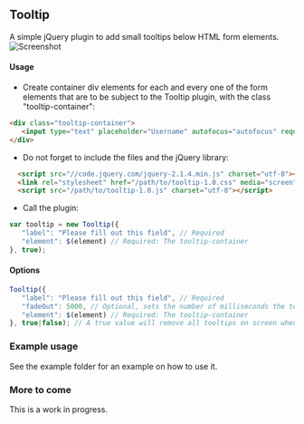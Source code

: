 ## Tooltip
A simple jQuery plugin to add small tooltips below HTML form elements.
![Screenshot](https://github.com/pkrll/JavaScript/blob/master/tooltip.png)
#### Usage
* Create container div elements for each and every one of the form elements that are to be subject to the Tooltip plugin, with the class "tooltip-container":
```html
<div class="tooltip-container">
   <input type="text" placeholder="Username" autofocus="autofocus" required="required" />
</div>
```
* Do not forget to include the files and the jQuery library:
```html
  <script src="//code.jquery.com/jquery-2.1.4.min.js" charset="utf-8"></script>
  <link rel="stylesheet" href="/path/to/tooltip-1.0.css" media="screen" charset="utf-8">
  <script src="/path/to/tooltip-1.0.js" charset="utf-8"></script>
```
* Call the plugin:
```js
var tooltip = new Tooltip({
   "label": "Please fill out this field", // Required
   "element": $(element) // Required: The tooltip-container
}, true);
```
#### Options
```js
Tooltip({
   "label": "Please fill out this field", // Required
   "fadeOut": 5000, // Optional, sets the number of milliseconds the tooltip should stay on screen
   "element": $(element) // Required: The tooltip-container
}, true|false); // A true value will remove all tooltips on screen when executing
```
### Example usage
See the example folder for an example on how to use it.
### More to come
This is a work in progress.
